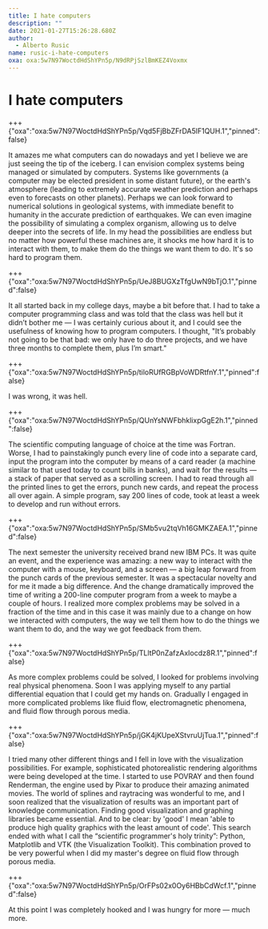 ```yaml
---
title: I hate computers
description: ""
date: 2021-01-27T15:26:28.680Z
author:
  - Alberto Rusic
name: rusic-i-hate-computers
oxa: oxa:5w7N97WoctdHdShYPn5p/N9dRPjSzlBmKEZ4Voxmx
---
```


# I hate computers

+++ {"oxa":"oxa:5w7N97WoctdHdShYPn5p/Vqd5FjBbZFrDA5lF1QUH.1","pinned":false}

It amazes me what computers can do nowadays and yet I believe we are just seeing the tip of the iceberg. I can envision complex systems being managed or simulated by computers. Systems like governments (a computer may be elected president in some distant future), or the earth's atmosphere (leading to extremely accurate weather prediction and perhaps even to forecasts on other planets). Perhaps we can look forward to numerical solutions in geological systems, with immediate benefit to humanity in the accurate prediction of earthquakes. We can even imagine the possibility of simulating a complex organism, allowing us to delve deeper into the secrets of life. In my head the possibilities are endless but no matter how powerful these machines are, it shocks me how hard it is to interact with them, to make them do the things we want them to do. It's so hard to program them.

+++ {"oxa":"oxa:5w7N97WoctdHdShYPn5p/UeJ8BUGXzTfgUwN9bTjO.1","pinned":false}

It all started back in my college days, maybe a bit before that. I had to take a computer programming class and was told that the class was hell but it didn’t bother me — I was certainly curious about it, and I could see the usefulness of knowing how to program computers. I thought, "It’s probably not going to be that bad: we only have to do three projects, and we have three months to complete them, plus I’m smart."

+++ {"oxa":"oxa:5w7N97WoctdHdShYPn5p/tiloRUfRGBpVoWDRtfnY.1","pinned":false}

I was wrong, it was hell.

+++ {"oxa":"oxa:5w7N97WoctdHdShYPn5p/QUnYsNWFbhklixpGgE2h.1","pinned":false}

The scientific computing language of choice at the time was Fortran. Worse, I had to painstakingly punch every line of code into a separate card, input the program into the computer by means of a card reader (a machine similar to that used today to count bills in banks), and wait for the results — a stack of paper that served as a scrolling screen. I had to read through all the printed lines to get the errors, punch new cards, and repeat the process all over again. A simple program, say 200 lines of code, took at least a week to develop and run without errors.

+++ {"oxa":"oxa:5w7N97WoctdHdShYPn5p/SMb5vu2tqVh16GMKZAEA.1","pinned":false}

The next semester the university received brand new IBM PCs. It was quite an event, and the experience was amazing: a new way to interact with the computer with a mouse, keyboard, and a screen — a big leap forward from the punch cards of the previous semester. It was a spectacular novelty and for me it made a big difference. And the change dramatically improved the time of writing a 200-line computer program from a week to maybe a couple of hours. I realized more complex problems may be solved in a fraction of the time and in this case it was mainly due to a change on how we interacted with computers, the way we tell them how to do the things we want them to do, and the way we got feedback from them.

+++ {"oxa":"oxa:5w7N97WoctdHdShYPn5p/TLltP0nZafzAxIocdz8R.1","pinned":false}

As more complex problems could be solved, I looked for problems involving real physical phenomena. Soon I was applying myself to any partial differential equation that I could get my hands on. Gradually I engaged in more complicated problems like fluid flow, electromagnetic phenomena, and fluid flow through porous media.

+++ {"oxa":"oxa:5w7N97WoctdHdShYPn5p/jGK4jKUpeXStvruUjTua.1","pinned":false}

I tried many other different things and I fell in love with the visualization possibilities. For example, sophisticated photorealistic rendering algorithms were being developed at the time. I started to use POVRAY and then found Renderman, the engine used by Pixar to produce their amazing animated movies. The world of splines and raytracing was wonderful to me, and I soon realized that the visualization of results was an important part of knowledge communication. Finding good visualization and graphing libraries became essential. And to be clear: by 'good' I mean 'able to produce high quality graphics with the least amount of code'. This search ended with what I call the “scientific programmer's holy trinity”: Python, Matplotlib and VTK (the Visualization Toolkit). This combination proved to be very powerful when I did my master's degree on fluid flow through porous media.

+++ {"oxa":"oxa:5w7N97WoctdHdShYPn5p/OrFPs02x0Oy6HBbCdWcf.1","pinned":false}

At this point I was completely hooked and I was hungry for more — much more.

